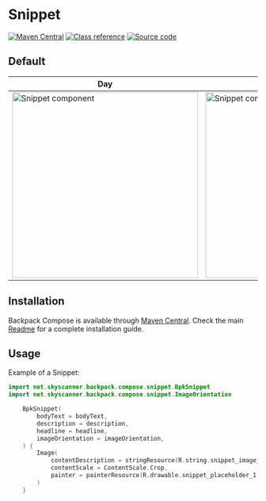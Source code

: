 # Snippet

[![Maven Central](https://img.shields.io/maven-central/v/net.skyscanner.backpack/backpack-compose)](https://search.maven.org/artifact/net.skyscanner.backpack/backpack-compose)
[![Class reference](https://img.shields.io/badge/Class%20reference-Android-blue)](https://backpack.github.io/android/backpack-compose/net.skyscanner.backpack.compose.snippet)
[![Source code](https://img.shields.io/badge/Source%20code-GitHub-lightgrey)](https://github.com/Skyscanner/backpack-android/tree/main/backpack-compose/src/main/kotlin/net/skyscanner/backpack/compose/snippet)

## Default

| Day | Night |
| --- | --- |
| <img src="https://raw.githubusercontent.com/Skyscanner/backpack-android/main/docs/compose/Snippet/screenshots/default.png" alt="Snippet component" width="375" /> | <img src="https://raw.githubusercontent.com/Skyscanner/backpack-android/main/docs/compose/Snippet/screenshots/default_dm.png" alt="Snippet component - dark mode" width="375" /> |

## Installation

Backpack Compose is available through [Maven Central](https://search.maven.org/artifact/net.skyscanner.backpack/backpack-compose). Check the main [Readme](https://github.com/skyscanner/backpack-android#installation) for a complete installation guide.

## Usage

Example of a Snippet:

```Kotlin
import net.skyscanner.backpack.compose.snippet.BpkSnippet
import net.skyscanner.backpack.compose.snippet.ImageOrientation

    BpkSnippet(
        bodyText = bodyText,
        description = description,
        headline = headline,
        imageOrientation = imageOrientation,
    ) {
        Image(
            contentDescription = stringResource(R.string.snippet_image_content_description),
            contentScale = ContentScale.Crop,
            painter = painterResource(R.drawable.snippet_placeholder_1),
        )
    }
```
